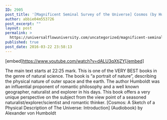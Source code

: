 ```yaml
---
ID: 2905
post_title: '[Magnificent Seminal Survey of the Universe] Cosmos (by Humboldt) [Natural Science Audiobook]'
author: abbie04m553726
post_excerpt: ""
layout: post
permalink: >
  https://universalflowuniversity.com/uncategorized/magnificent-seminal-survey-of-the-universe-cosmos-by-humboldt-natural-science-audiobook/
published: true
post_date: 2016-03-22 23:58:13
---
```

[embed]https://www.youtube.com/watch?v=dALU3qXtjZY[/embed]<br>
<p>The main text starts at 22:25 mark. This is one of the VERY BEST books in the genre of natural science. The book is “a portrait of nature”, describing the physical nature of outer space and the earth. The author Humboldt was an influential proponent of romantic philosophy and a well known geographer, naturalist and explorer in his days. This book offers a very unique perspective on the subject from the view point of a seasoned naturalist/explorer/scientist and romantic thinker.   
[Cosmos: A Sketch of a Physical Description of The Universe: Introduction] (Audiobook) by Alexander von Humboldt</p>